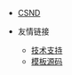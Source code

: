<!-- 导航栏_navbar.md -->

- [CSND](https://blog.csdn.net/qq_73408594?type=blog)

- 友情链接
  - [技术支持](https://space.bilibili.com/1100962821)
  - [模板源码](https://www.ifyzx.com)
